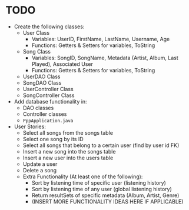 # TODO
- Create the following classes:
  - User Class
    - Variables: UserID, FirstName, LastName, Username, Age
    - Functions: Getters & Setters for variables, ToString
  - Song Class
    - Variables: SongID, SongName, Metadata (Artist, Album, Last Played), Associated User
    - Functions: Getters & Setters for variables, ToString
  - UserDAO Class
  - SongDAO Class
  - UserController Class
  - SongController Class
- Add database functionality in:
  - DAO classes
  - Controller classes
  - `PppApplication.java`
- User Stories:
  - Select all songs from the songs table
  - Select one song by its ID
  - Select all songs that belong to a certain user (find by user id FK)
  - Insert a new song into the songs table
  - Insert a new user into the users table
  - Update a user
  - Delete a song
  - Extra Functionality (At least one of the following):
    - Sort by listening time of specific user (listening history)
    - Sort by listening time of any user (global listening history)
    - Return resultSets of specific metadata (Album, Artist, Genre)
    - (INSERT MORE FUNCTIONALITY IDEAS HERE IF APPLICABLE)
